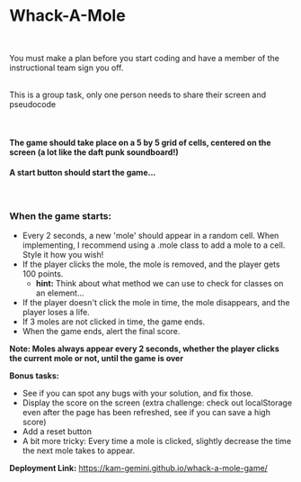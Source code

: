 # Whack-A-Mole

<br/>

You must make a plan before you start coding and have a member of the instructional team sign you off.  
<br/>

This is a group task, only one person needs to share their screen and pseudocode

<br/>

#### The game should take place on a 5 by 5 grid of cells, centered on the screen (a lot like the daft punk soundboard!)
#### A start button should start the game...
 <br/>

### When the game starts:

* Every 2 seconds, a new 'mole' should appear in a random cell. When implementing, I recommend using a .mole class to add a mole to a cell. Style it how you wish!
* If the player clicks the mole, the mole is removed, and the player gets 100 points.
    * **hint:** Think about what method we can use to check for classes on an element...
* If the player doesn't click the mole in time, the mole disappears, and the player loses a life.
* If 3 moles are not clicked in time, the game ends.
* When the game ends, alert the final score.

**Note: Moles always appear every 2 seconds, whether the player clicks the current mole or not, until the game is over**
<br/>

**Bonus tasks:**
* See if you can spot any bugs with your solution, and fix those.
* Display the score on the screen (extra challenge: check out localStorage even after the page has been refreshed, see if you can save a high score)
* Add a reset button
* A bit more tricky: Every time a mole is clicked, slightly decrease the time the next mole takes to appear.

**Deployment Link:**
https://kam-gemini.github.io/whack-a-mole-game/
